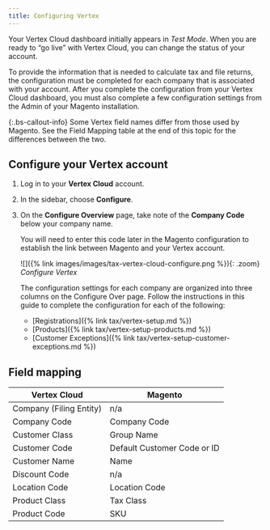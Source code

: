 ```yaml
---
title: Configuring Vertex
---
```


Your Vertex Cloud dashboard initially appears in _Test Mode_. When you are ready to “go live” with Vertex Cloud, you can change the status of your account.

To provide the information that is needed to calculate tax and file returns, the configuration must be completed for each company that is associated with your account. After you complete the configuration from your Vertex Cloud dashboard, you must also complete a few configuration settings from the Admin of your Magento installation.

{:.bs-callout-info}
Some Vertex field names differ from those used by Magento. See the Field Mapping table at the end of this topic for the differences between the two.

## Configure your Vertex account

1. Log in to your **Vertex Cloud** account.

1. In the sidebar, choose **Configure**.

1. On the **Configure Overview** page, take note of the **Company Code** below your company name.

   You will need to enter this code later in the Magento configuration to establish the link between Magento and your Vertex account.

   ![]({% link images/images/tax-vertex-cloud-configure.png %}){: .zoom}
   _Configure Vertex_

   The configuration settings for each company are organized into three columns on the Configure Over page. Follow the instructions in this guide to complete the configuration for each of the following:

   - [Registrations]({% link tax/vertex-setup.md %})
   - [Products]({% link tax/vertex-setup-products.md %})
   - [Customer Exceptions]({% link tax/vertex-setup-customer-exceptions.md %})

## Field mapping

|Vertex Cloud|Magento|
|--- |--- |
|Company (Filing Entity)|n/a|
|Company Code|Company Code|
|Customer Class|Group Name|
|Customer Code|Default Customer Code or ID|
|Customer Name|Name|
|Discount Code|n/a|
|Location Code|Location Code|
|Product Class|Tax Class|
|Product Code|SKU|
